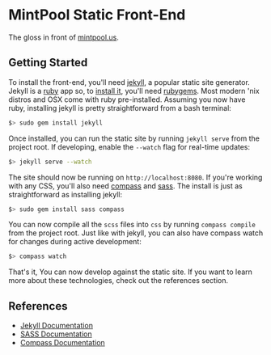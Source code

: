 MintPool Static Front-End
===========================
The gloss in front of [mintpool.us][1].

Getting Started
---------------
To install the front-end, you'll need [jekyll][2], a popular static site generator. Jekyll is a [ruby][5] app so, to
[install it][3], you'll need [rubygems][4]. Most modern 'nix distros and OSX come with ruby pre-installed. Assuming you
now have ruby, installing jekyll is pretty straightforward from a bash terminal:

```bash
$> sudo gem install jekyll
```

Once installed, you can run the static site by running `jekyll serve` from the project root. If developing, enable the
`--watch` flag for real-time updates:

```bash
$> jekyll serve --watch
```

The site should now be running on `http://localhost:8080`. If you're working with any CSS, you'll also need [compass][6]
and [sass][6]. The install is just as straightforward as installing jekyll:

```bash
$> sudo gem install sass compass
```

You can now compile all the `scss` files into `css` by running `compass compile` from the project root. Just like with
jekyll, you can also have compass watch for changes during active development:

```bash
$> compass watch
```

That's it, You can now develop against the static site. If you want to learn more about these technologies, check out
the references section.

References
----------
- [Jekyll Documentation][8]
- [SASS Documentation][9]
- [Compass Documentation][10]

[1]:http://mintpool.us
[2]:http://jekyllrb.com/
[3]:http://jekyllrb.com/docs/installation/
[4]:http://rubygems.org/
[5]:https://www.ruby-lang.org/en/
[6]:http://compass-style.org/
[7]:http://sass-lang.com/
[8]:http://jekyllrb.com/docs/home/
[9]:http://sass-lang.com/documentation/file.SASS_REFERENCE.html
[10]:http://compass-style.org/reference/compass/